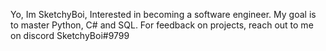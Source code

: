 Yo, Im SketchyBoi,
Interested in becoming a software engineer.
My goal is to master Python, C# and SQL.
For feedback on projects, reach out to me on discord SketchyBoi#9799


